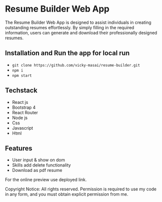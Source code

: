 # Resume Builder Web App
The Resume Builder Web App is designed to assist individuals in creating outstanding resumes effortlessly. By simply filling in the required information, users can generate and download their professionally designed resumes.

## Installation and Run the app for local run
- ```git clone https://github.com/vicky-masai/resume-builder.git ```
- ``` npm i ```
- ``` npm start ```

## Techstack
- React js
- Bootstrap 4
- React Router
- Node js
- Css
- Javascript
- Html

## Features
- User input & show on dom
- Skills add delete functionality
- Download as pdf resume

For the online preview use deployed link.

Copyright Notice: All rights reserved. Permission is required to use my code in any form, and you must obtain explicit permission from me.
